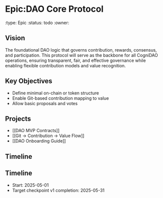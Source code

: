 # Epic:DAO Core Protocol
:type: Epic
:status: todo
:owner: 

## Vision
The foundational DAO logic that governs contribution, rewards, consensus, and participation. This protocol will serve as the backbone for all CogniDAO operations, ensuring transparent, fair, and effective governance while enabling flexible contribution models and value recognition.

## Key Objectives
- Define minimal on-chain or token structure
- Enable Git-based contribution mapping to value
- Allow basic proposals and votes

## Projects
- [[DAO MVP Contracts]]
- [[Git → Contribution → Value Flow]]
- [[DAO Onboarding Guide]]

## Timeline
## Timeline
- Start: 2025-05-01
- Target checkpoint v1 completion: 2025-05-31
